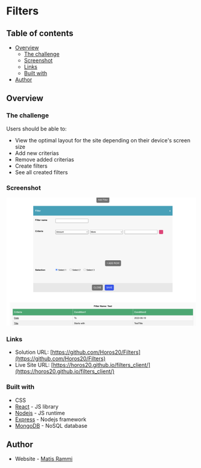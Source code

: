 # Filters

## Table of contents

- [Overview](#overview)
  - [The challenge](#the-challenge)
  - [Screenshot](#screenshot)
  - [Links](#links)
  - [Built with](#built-with)
- [Author](#author)


## Overview

### The challenge

Users should be able to:

- View the optimal layout for the site depending on their device's screen size
- Add new criterias
- Remove added criterias
- Create filters
- See all created filters

### Screenshot

![](./screenshot.png)

### Links

- Solution URL: [https://github.com/Horos20/Filters](https://github.com/Horos20/Filters)
- Live Site URL: [https://horos20.github.io/filters_client/](https://horos20.github.io/filters_client/)

### Built with

- CSS
- [React](https://reactjs.org/) - JS library
- [Nodejs](https://nodejs.org/en/) - JS runtime 
- [Express](https://expressjs.com/) - Nodejs framework
- [MongoDB](https://www.mongodb.com/) - NoSQL database


## Author

- Website - [Matis Rammi](https://matisrammi.com/)